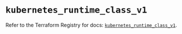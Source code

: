 # `kubernetes_runtime_class_v1`

Refer to the Terraform Registry for docs: [`kubernetes_runtime_class_v1`](https://registry.terraform.io/providers/hashicorp/kubernetes/2.35.0/docs/resources/runtime_class_v1).
